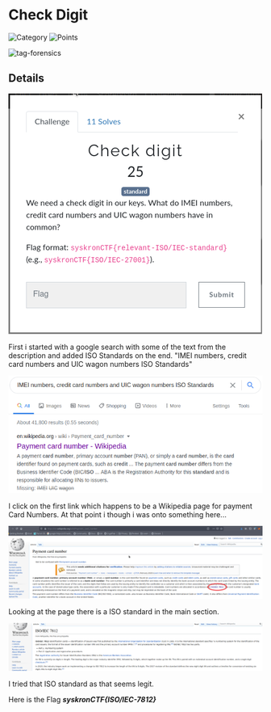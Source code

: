 # Check Digit

![Category](http://img.shields.io/badge/Category-Trivia-orange?style=for-the-badge) ![Points](http://img.shields.io/badge/Points-25-brightgreen?style=for-the-badge)

![tag-forensics](https://img.shields.io/badge/Tag-Standard-blue?style=plastic)

## Details

![Details](https://github.com/CTSecUK/Syskron-Security-CTF-2020/blob/main/Write-ups/images/check_digit_details.png)


First i started with a google search with some of the text from the description and added ISO Standards on the end. "IMEI numbers, credit card numbers and UIC wagon numbers ISO Standards" 


![Image](https://github.com/CTSecUK/Syskron-Security-CTF-2020/blob/main/Write-ups/images/check_digit_google.png)


I click on the first link which happens to be a Wikipedia page for payment Card Numbers. At that point i though i was onto something here...


![Image](https://github.com/CTSecUK/Syskron-Security-CTF-2020/blob/main/Write-ups/images/check_digit_wikipedia.png)


Looking at the page there is a ISO standard in the main section.


![Image](https://github.com/CTSecUK/Syskron-Security-CTF-2020/blob/main/Write-ups/images/check_digit_iso_standard.png)


I tried that ISO standard as that seems legit.

Here is the Flag   ***syskronCTF{ISO/IEC-7812}***
